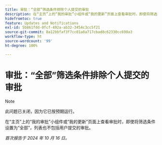 ```yaml
---
title: 审批：“全部”筛选条件排除个人提交的审批
description: 在“主页”上的“我的审批”小组件或“我的更新”页面上查看审批时，即使将筛选条件设置为“全部”，列表也不包括用户提交的审批。
hidefromtoc: true
feature: Updates and Notifications
exl-id: 5b861fdd-0fcf-492a-ab32-3454c3cc5f21
source-git-commit: 8a12bbfaf3f7cc01a8a717cbad8c62330cc690a3
workflow-type: ht
source-wordcount: '99'
ht-degree: 100%

---
```


# 审批：“全部”筛选条件排除个人提交的审批

>[!NOTE]
>
>此问题已关闭，因为它已按预期运行。

在“主页”上的“我的审批”小组件或“我的更新”页面上查看审批时，即使将筛选条件设置为“全部”，列表也不包括用户提交的审批。

_首次报告于 2024 年 10 月 16 日。_
